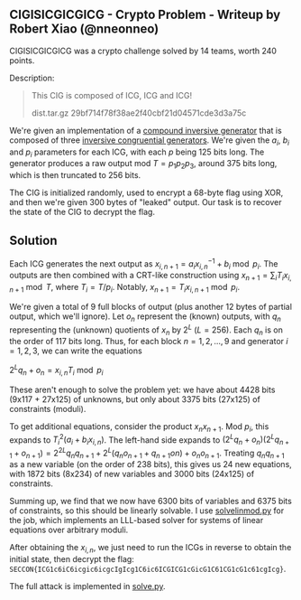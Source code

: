 ## CIGISICGICGICG - Crypto Problem - Writeup by Robert Xiao (@nneonneo)

CIGISICGICGICG was a crypto challenge solved by 14 teams, worth 240 points.

Description:

> This CIG is composed of ICG, ICG and ICG!
> 
> dist.tar.gz 29bf714f78f38ae2f40cbf21d04571cde3d3a75c

We're given an implementation of a [compound inversive generator](https://en.wikipedia.org/wiki/Inversive_congruential_generator#Compound_inversive_generator) that is composed of three [inversive congruential generators](https://en.wikipedia.org/wiki/Inversive_congruential_generator). We're given the $a_i$, $b_i$ and $p_i$ parameters for each ICG, with each $p$ being 125 bits long. The generator produces a raw output mod $T = p_1 p_2 p_3$, around 375 bits long, which is then truncated to 256 bits.

The CIG is initialized randomly, used to encrypt a 68-byte flag using XOR, and then we're given 300 bytes of "leaked" output. Our task is to recover the state of the CIG to decrypt the flag.

## Solution

Each ICG generates the next output as $x_{i,n+1} = a_i x_{i,n}^{-1} + b_i \bmod p_i$. The outputs are then combined with a CRT-like construction using $x_{n+1} = \sum_{i} T_i x_{i,n+1} \bmod T$, where $T_i = T / p_i$. Notably, $x_{n+1} = T_i x_{i,n+1} \bmod p_i$.

We're given a total of 9 full blocks of output (plus another 12 bytes of partial output, which we'll ignore). Let $o_n$ represent the (known) outputs, with $q_n$ representing the (unknown) quotients of $x_n$ by $2^L$ ($L = 256$). Each $q_n$ is on the order of 117 bits long. Thus, for each block $n = 1, 2, ..., 9$ and generator $i = 1, 2, 3$, we can write the equations

$2^L q_n + o_n = x_{i,n} T_i \bmod p_i$

These aren't enough to solve the problem yet: we have about 4428 bits (9x117 + 27x125) of unknowns, but only about 3375 bits (27x125) of constraints (moduli).

To get additional equations, consider the product $x_{n} x_{n+1}$. Mod $p_i$, this expands to $T_i^2 (a_i + b_i x_{i,n})$. The left-hand side expands to $(2^L q_n + o_n)(2^L q_{n+1} + o_{n+1}) = 2^{2L} q_n q_{n+1} + 2^L (q_n o_{n+1} + q_{n+1} o{n}) + o_{n} o_{n+1}$. Treating $q_n q_{n+1}$ as a new variable (on the order of 238 bits), this gives us 24 new equations, with 1872 bits (8x234) of new variables and 3000 bits (24x125) of constraints.

Summing up, we find that we now have 6300 bits of variables and 6375 bits of constraints, so this should be linearly solvable. I use [solvelinmod.py](https://github.com/nneonneo/pwn-stuff/blob/master/math/solvelinmod.py) for the job, which implements an LLL-based solver for systems of linear equations over arbitrary moduli.

After obtaining the $x_{i,n}$, we just need to run the ICGs in reverse to obtain the initial state, then decrypt the flag: `SECCON{ICG1c6iC6icgic6icgcIgIcg1C6ic6ICGICG1cGicG1C61CG1cG1c61cgIcg}`.

The full attack is implemented in [solve.py](solve.py).
